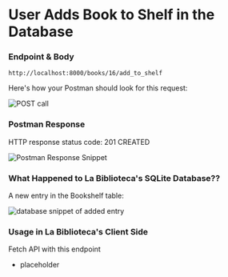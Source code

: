# User Adds Book to Shelf in the Database

### Endpoint & Body

```
http://localhost:8000/books/16/add_to_shelf
```

Here's how your Postman should look for this request:

![POST call](https://user-images.githubusercontent.com/98675776/225177070-f9e44b3c-2ecd-4e8a-91b6-f2557c07800a.png)


### Postman Response

HTTP response status code: 201 CREATED

![Postman Response Snippet](https://user-images.githubusercontent.com/98675776/225177137-6ba3b36e-ae13-492e-8e11-3f4363e6801f.png)

### What Happened to La Biblioteca's SQLite Database??

A new entry in the Bookshelf table:

![database snippet of added entry](https://user-images.githubusercontent.com/98675776/225176953-f94c5366-6b43-4050-9ab6-628efea28195.png)

### Usage in La Biblioteca's Client Side
Fetch API with this endpoint
- placeholder
